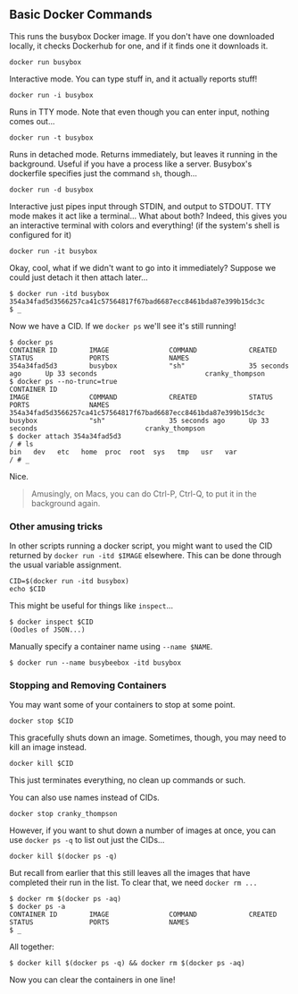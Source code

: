 Basic Docker Commands
---------------------

This runs the busybox Docker image.  If you don't have one downloaded locally, it checks Dockerhub for one, and if it finds one it downloads it.

```
docker run busybox
```

Interactive mode.  You can type stuff in, and it actually reports stuff!

```
docker run -i busybox
```

Runs in TTY mode.
Note that even though you can enter input, nothing comes out...

```
docker run -t busybox
```

Runs in detached mode.  Returns immediately, but leaves it running in the background.  Useful if you have a process like a server.  Busybox's dockerfile specifies just the command `sh`, though...

```
docker run -d busybox
```

Interactive just pipes input through STDIN, and output to STDOUT.  TTY mode makes it act like a terminal... What about both?  Indeed, this gives you an interactive terminal with colors and everything!  (if the system's shell is configured for it)

```
docker run -it busybox
```

Okay, cool, what if we didn't want to go into it immediately?  Suppose we could just detach it then attach later...

```
$ docker run -itd busybox
354a34fad5d3566257ca41c57564817f67bad6687ecc8461bda87e399b15dc3c
$ _
```

Now we have a CID.  If we `docker ps` we'll see it's still running!

```
$ docker ps
CONTAINER ID        IMAGE               COMMAND             CREATED             STATUS              PORTS               NAMES
354a34fad5d3        busybox             "sh"                35 seconds ago      Up 33 seconds                           cranky_thompson
$ docker ps --no-trunc=true
CONTAINER ID                                                            IMAGE               COMMAND             CREATED             STATUS              PORTS               NAMES
354a34fad5d3566257ca41c57564817f67bad6687ecc8461bda87e399b15dc3c        busybox             "sh"                35 seconds ago      Up 33 seconds                           cranky_thompson
$ docker attach 354a34fad5d3
/ # ls
bin   dev   etc   home  proc  root  sys   tmp   usr   var
/ # _
```

Nice.

> Amusingly, on Macs, you can do Ctrl-P, Ctrl-Q, to put it in the background again.

### Other amusing tricks

In other scripts running a docker script, you might want to used the CID returned by `docker run -itd $IMAGE` elsewhere.  This can be done through the usual variable assignment.

```
CID=$(docker run -itd busybox)
echo $CID
```

This might be useful for things like `inspect`...

```
$ docker inspect $CID
(Oodles of JSON...)
```

Manually specify a container name using `--name $NAME`.

```
$ docker run --name busybeebox -itd busybox
```

### Stopping and Removing Containers

You may want some of your containers to stop at some point.

```
docker stop $CID
```

This gracefully shuts down an image.  Sometimes, though, you may need to kill an image instead.

```
docker kill $CID
```

This just terminates everything, no clean up commands or such.

You can also use names instead of CIDs.

```
docker stop cranky_thompson
```

However, if you want to shut down a number of images at once, you can use `docker ps -q` to list out just the CIDs...

```
docker kill $(docker ps -q)
```

But recall from earlier that this still leaves all the images that have completed their run in the list.  To clear that, we need `docker rm ...`

```
$ docker rm $(docker ps -aq)
$ docker ps -a
CONTAINER ID        IMAGE               COMMAND             CREATED             STATUS              PORTS               NAMES
$ _
```

All together:

```
$ docker kill $(docker ps -q) && docker rm $(docker ps -aq)
```

Now you can clear the containers in one line!
